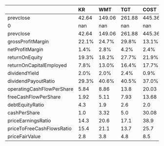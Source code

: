 |                           | KR    | WMT    | TGT    | COST   |
|:--------------------------|:------|:-------|:-------|:-------|
| prevclose                 | 42.64 | 149.06 | 261.88 | 445.36 |
| 0                         | nan   | nan    | nan    | nan    |
| prevclose                 | 42.64 | 149.06 | 261.88 | 445.36 |
| grossProfitMargin         | 22.1% | 24.7%  | 29.8%  | 13.1%  |
| netProfitMargin           | 1.4%  | 2.8%   | 4.2%   | 2.4%   |
| returnOnEquity            | 19.3% | 18.2%  | 27.7%  | 21.9%  |
| returnOnCapitalEmployed   | 7.8%  | 13.0%  | 16.4%  | 17.7%  |
| dividendYield             | 2.0%  | 2.0%   | 2.4%   | 0.9%   |
| dividendPayoutRatio       | 29.3% | 40.6%  | 40.5%  | 37.0%  |
| operatingCashFlowPerShare | 5.84  | 8.86   | 13.8   | 20.03  |
| freeCashFlowPerShare      | 1.92  | 5.11   | 7.93   | 13.68  |
| debtEquityRatio           | 4.3   | 1.9    | 2.6    | 2.0    |
| cashPerShare              | 1.0   | 3.32   | 5.0    | 30.08  |
| priceEarningsRatio        | 14.3  | 20.6   | 17.1   | 38.9   |
| priceToFreeCashFlowsRatio | 15.4  | 21.1   | 13.7   | 25.7   |
| priceFairValue            | 2.8   | 3.8    | 4.8    | 8.5    |